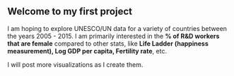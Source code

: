 ## Welcome to my first project

I am hoping to explore UNESCO/UN data for a variety of countries between the years 2005 - 2015.
I am primarily interested in the **% of R&D workers that are female** compared to other stats, like **Life Ladder (happiness measurement), Log GDP per capita, Fertility rate**, etc.

I will post more visualizations as I create them.

